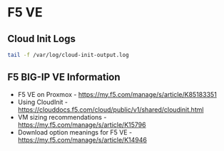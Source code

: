 # F5 VE

## Cloud Init Logs

```bash
tail -f /var/log/cloud-init-output.log
```

## F5 BIG-IP VE Information

- F5 VE on Proxmox - <https://my.f5.com/manage/s/article/K85183351>
- Using CloudInit - <https://clouddocs.f5.com/cloud/public/v1/shared/cloudinit.html>
- VM sizing recommendations - <https://my.f5.com/manage/s/article/K15796>
- Download option meanings for F5 VE - <https://my.f5.com/manage/s/article/K14946>
